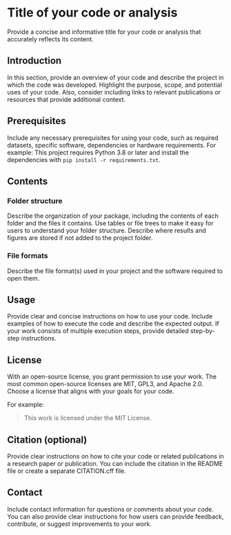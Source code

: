 # Title of your code or analysis

Provide a concise and informative title for your code or analysis that
accurately reflects its content.

## Introduction

In this section, provide an overview of your code and describe the
project in which the code was developed. Highlight the purpose,
scope, and potential uses of your code. Also, consider including
links to relevant publications or resources that provide additional
context.

## Prerequisites

Include any necessary prerequisites for using your code, such as
required datasets, specific software, dependencies or hardware
requirements. For example: This project requires Python 3.8 or later
and install the dependencies with `pip install -r
requirements.txt`. 

## Contents 

### Folder structure

Describe the organization of your package, including the contents of
each folder and the files it contains. Use tables or file trees to
make it easy for users to understand your folder structure. Describe
where results and figures are stored if not added to the project
folder.

### File formats 

Describe the file format(s) used in your project and the software
required to open them. 

## Usage

Provide clear and concise instructions on how to use your code.
Include examples of how to execute the code and describe the expected
output. If your work consists of multiple execution steps, provide
detailed step-by-step instructions. 

## License

With an open-source license, you grant permission to use your work.
The most common open-source licenses are MIT, GPL3, and Apache 2.0.
Choose a license that aligns with your goals for your code.

For example:

> This work is licensed under the MIT License.

## Citation (optional)

Provide clear instructions on how to cite your code or related
publications in a research paper or publication. You can include the
citation in the README file or create a separate CITATION.cff file. 

## Contact 

Include contact information for questions or comments about your code.
You can also provide clear instructions for how users can provide
feedback, contribute, or suggest improvements to your work. 

